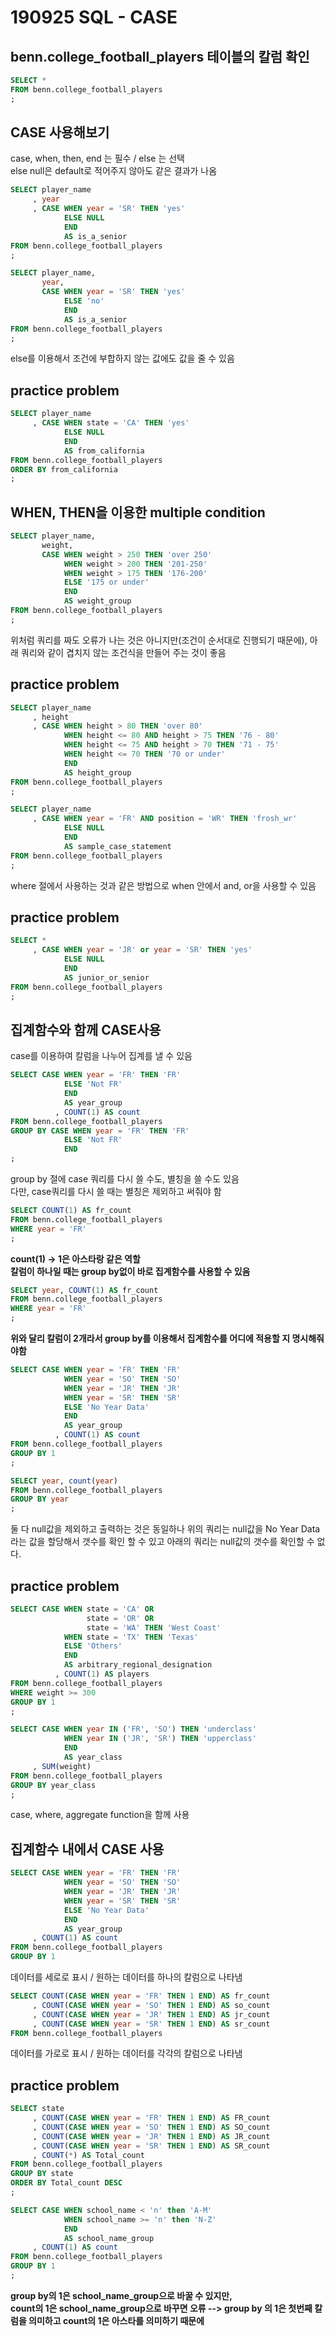 # 190925 SQL - CASE

## benn.college_football_players 테이블의 칼럼 확인
```SQL
SELECT *
FROM benn.college_football_players
;
```

## CASE 사용해보기
case, when, then, end 는 필수 / else 는 선택  
else null은 default로 적어주지 않아도 같은 결과가 나옴
```SQL
SELECT player_name
     , year
     , CASE WHEN year = 'SR' THEN 'yes'
            ELSE NULL 
            END 
            AS is_a_senior
FROM benn.college_football_players
;
```
```SQL
SELECT player_name,
       year,
       CASE WHEN year = 'SR' THEN 'yes'
            ELSE 'no' 
            END 
            AS is_a_senior
FROM benn.college_football_players
;
```
else를 이용해서 조건에 부합하지 않는 값에도 값을 줄 수 있음

## practice problem
```SQL
SELECT player_name
     , CASE WHEN state = 'CA' THEN 'yes'
            ELSE NULL 
            END
            AS from_california
FROM benn.college_football_players
ORDER BY from_california
;
```

## WHEN, THEN을 이용한 multiple condition
```SQL
SELECT player_name,
       weight,
       CASE WHEN weight > 250 THEN 'over 250'
            WHEN weight > 200 THEN '201-250'
            WHEN weight > 175 THEN '176-200'
            ELSE '175 or under' 
            END 
            AS weight_group
FROM benn.college_football_players
;
```
위처럼 쿼리를 짜도 오류가 나는 것은 아니지만(조건이 순서대로 진행되기 때문에), 아래 쿼리와 같이 겹치지 않는 조건식을 만들어 주는 것이 좋음
## practice problem

```SQL
SELECT player_name
     , height
     , CASE WHEN height > 80 THEN 'over 80'
            WHEN height <= 80 AND height > 75 THEN '76 - 80'
            WHEN height <= 75 AND height > 70 THEN '71 - 75'
            WHEN height <= 70 THEN '70 or under'
            END
            AS height_group
FROM benn.college_football_players
;
```

```SQL
SELECT player_name
     , CASE WHEN year = 'FR' AND position = 'WR' THEN 'frosh_wr'
            ELSE NULL
            END
            AS sample_case_statement
FROM benn.college_football_players
;
```
where 절에서 사용하는 것과 같은 방법으로 when 안에서 and, or을 사용할 수 있음

## practice problem
```SQL
SELECT *
     , CASE WHEN year = 'JR' or year = 'SR' THEN 'yes'
            ELSE NULL
            END
            AS junior_or_senior
FROM benn.college_football_players
;
```

## 집계함수와 함께 CASE사용
case를 이용하여 칼럼을 나누어 집계를 낼 수 있음
```SQL
SELECT CASE WHEN year = 'FR' THEN 'FR'
            ELSE 'Not FR'
            END
            AS year_group
          , COUNT(1) AS count
FROM benn.college_football_players
GROUP BY CASE WHEN year = 'FR' THEN 'FR'
            ELSE 'Not FR'
            END
;
```
group by 절에 case 쿼리를 다시 쓸 수도, 별칭을 쓸 수도 있음  
다만, case쿼리를 다시 쓸 때는 별칭은 제외하고 써줘야 함
```SQL
SELECT COUNT(1) AS fr_count
FROM benn.college_football_players
WHERE year = 'FR'
;
```
<b>count(1) -> 1은 아스타랑 같은 역할  
칼럼이 하나일 때는 group by없이 바로 집계함수를 사용할 수 있음</b>
```SQL
SELECT year, COUNT(1) AS fr_count
FROM benn.college_football_players
WHERE year = 'FR'
;
```
<b>위와 달리 칼럼이 2개라서 group by를 이용해서 집계함수를 어디에 적용할 지 명시해줘야함</b>
```SQL
SELECT CASE WHEN year = 'FR' THEN 'FR'
            WHEN year = 'SO' THEN 'SO'
            WHEN year = 'JR' THEN 'JR'
            WHEN year = 'SR' THEN 'SR'
            ELSE 'No Year Data' 
            END 
            AS year_group
          , COUNT(1) AS count
FROM benn.college_football_players
GROUP BY 1
;
```
```SQL
SELECT year, count(year)
FROM benn.college_football_players
GROUP BY year
;
```
둘 다 null값을 제외하고 출력하는 것은 동일하나 위의 쿼리는 null값을 No Year Data라는 값을 할당해서 갯수를 확인 할 수 있고 아래의 쿼리는 null값의 갯수를 확인할 수 없다. 

## practice problem
```sql
SELECT CASE WHEN state = 'CA' OR
                 state = 'OR' OR
                 state = 'WA' THEN 'West Coast'
            WHEN state = 'TX' THEN 'Texas'
            ELSE 'Others'
            END 
            AS arbitrary_regional_designation
          , COUNT(1) AS players
FROM benn.college_football_players
WHERE weight >= 300
GROUP BY 1
;
```

```sql
SELECT CASE WHEN year IN ('FR', 'SO') THEN 'underclass'
            WHEN year IN ('JR', 'SR') THEN 'upperclass'
            END
            AS year_class
     , SUM(weight)
FROM benn.college_football_players
GROUP BY year_class
;
```
case, where, aggregate function을 함께 사용
## 집계함수 내에서 CASE 사용
```sql
SELECT CASE WHEN year = 'FR' THEN 'FR'
            WHEN year = 'SO' THEN 'SO'
            WHEN year = 'JR' THEN 'JR'
            WHEN year = 'SR' THEN 'SR'
            ELSE 'No Year Data' 
            END 
            AS year_group
     , COUNT(1) AS count
FROM benn.college_football_players
GROUP BY 1
```
데이터를 세로로 표시 / 원하는 데이터를 하나의 칼럼으로 나타냄
```sql
SELECT COUNT(CASE WHEN year = 'FR' THEN 1 END) AS fr_count
     , COUNT(CASE WHEN year = 'SO' THEN 1 END) AS so_count
     , COUNT(CASE WHEN year = 'JR' THEN 1 END) AS jr_count
     , COUNT(CASE WHEN year = 'SR' THEN 1 END) AS sr_count
FROM benn.college_football_players
```
데이터를 가로로 표시 / 원하는 데이터를 각각의 칼럼으로 나타냄

## practice problem
```sql
SELECT state
     , COUNT(CASE WHEN year = 'FR' THEN 1 END) AS FR_count
     , COUNT(CASE WHEN year = 'SO' THEN 1 END) AS SO_count
     , COUNT(CASE WHEN year = 'JR' THEN 1 END) AS JR_count
     , COUNT(CASE WHEN year = 'SR' THEN 1 END) AS SR_count
     , COUNT(*) AS Total_count
FROM benn.college_football_players
GROUP BY state
ORDER BY Total_count DESC
;
```
```sql
SELECT CASE WHEN school_name < 'n' then 'A-M'
            WHEN school_name >= 'n' then 'N-Z'
            END
            AS school_name_group
     , COUNT(1) AS count
FROM benn.college_football_players
GROUP BY 1
;
```
<b>group by의 1은 school_name_group으로 바꿀 수 있지만,  
count의 1은 school_name_group으로 바꾸면 오류
--> group by 의 1은 첫번째 칼럼을 의미하고 count의 1은 아스타를 의미하기 때문에</b>